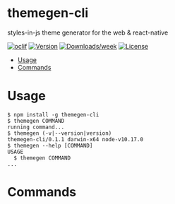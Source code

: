 themegen-cli
============

styles-in-js theme generator for the web &amp; react-native

[![oclif](https://img.shields.io/badge/cli-oclif-brightgreen.svg)](https://oclif.io)
[![Version](https://img.shields.io/npm/v/themegen-cli.svg)](https://npmjs.org/package/themegen-cli)
[![Downloads/week](https://img.shields.io/npm/dw/themegen-cli.svg)](https://npmjs.org/package/themegen-cli)
[![License](https://img.shields.io/npm/l/themegen-cli.svg)](https://github.com/apostopher/themegen-cli/blob/master/package.json)

<!-- toc -->
* [Usage](#usage)
* [Commands](#commands)
<!-- tocstop -->
# Usage
<!-- usage -->
```sh-session
$ npm install -g themegen-cli
$ themegen COMMAND
running command...
$ themegen (-v|--version|version)
themegen-cli/0.1.1 darwin-x64 node-v10.17.0
$ themegen --help [COMMAND]
USAGE
  $ themegen COMMAND
...
```
<!-- usagestop -->
# Commands
<!-- commands -->

<!-- commandsstop -->
